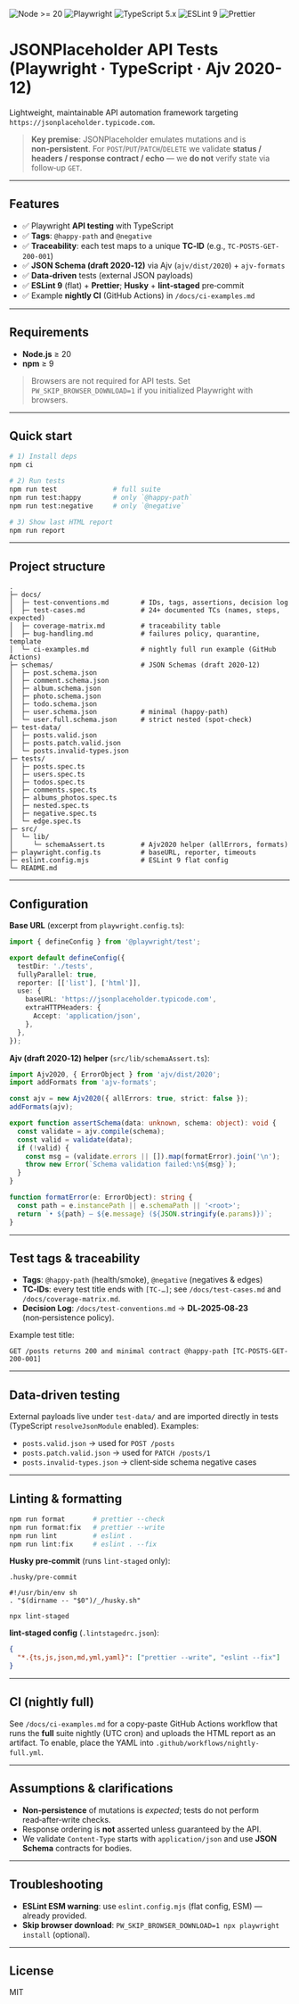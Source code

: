 ![Node >= 20](https://img.shields.io/badge/node-%E2%89%A5%2020-43853d?logo=nodedotjs&logoColor=white)
![Playwright](https://img.shields.io/badge/Tested%20with-Playwright-2ea44f?logo=playwright)
![TypeScript 5.x](https://img.shields.io/badge/TypeScript-5.x-3178C6?logo=typescript&logoColor=white)
![ESLint 9](https://img.shields.io/badge/ESLint-9-4B32C3?logo=eslint&logoColor=white)
![Prettier](https://img.shields.io/badge/Code%20style-Prettier-ff69b4?logo=prettier&logoColor=white)

# JSONPlaceholder API Tests (Playwright · TypeScript · Ajv 2020-12)

Lightweight, maintainable API automation framework targeting `https://jsonplaceholder.typicode.com`.

> **Key premise**: JSONPlaceholder emulates mutations and is **non‑persistent**. For `POST`/`PUT`/`PATCH`/`DELETE` we validate **status / headers / response contract / echo** — we **do not** verify state via follow‑up `GET`.

---

## Features

- ✅ Playwright **API testing** with TypeScript
- ✅ **Tags**: `@happy-path` and `@negative`
- ✅ **Traceability**: each test maps to a unique **TC‑ID** (e.g., `TC-POSTS-GET-200-001`)
- ✅ **JSON Schema (draft 2020‑12)** via Ajv (`ajv/dist/2020`) + `ajv-formats`
- ✅ **Data‑driven** tests (external JSON payloads)
- ✅ **ESLint 9** (flat) + **Prettier**; **Husky** + **lint‑staged** pre‑commit
- ✅ Example **nightly CI** (GitHub Actions) in `/docs/ci-examples.md`

---

## Requirements

- **Node.js** ≥ 20
- **npm** ≥ 9

> Browsers are not required for API tests. Set `PW_SKIP_BROWSER_DOWNLOAD=1` if you initialized Playwright with browsers.

---

## Quick start

```bash
# 1) Install deps
npm ci

# 2) Run tests
npm run test              # full suite
npm run test:happy        # only `@happy-path`
npm run test:negative     # only `@negative`

# 3) Show last HTML report
npm run report
```

---

## Project structure

```
.
├─ docs/
│  ├─ test-conventions.md        # IDs, tags, assertions, decision log
│  ├─ test-cases.md              # 24+ documented TCs (names, steps, expected)
│  ├─ coverage-matrix.md         # traceability table
│  ├─ bug-handling.md            # failures policy, quarantine, template
│  └─ ci-examples.md             # nightly full run example (GitHub Actions)
├─ schemas/                      # JSON Schemas (draft 2020-12)
│  ├─ post.schema.json
│  ├─ comment.schema.json
│  ├─ album.schema.json
│  ├─ photo.schema.json
│  ├─ todo.schema.json
│  ├─ user.schema.json           # minimal (happy-path)
│  └─ user.full.schema.json      # strict nested (spot-check)
├─ test-data/
│  ├─ posts.valid.json
│  ├─ posts.patch.valid.json
│  └─ posts.invalid-types.json
├─ tests/
│  ├─ posts.spec.ts
│  ├─ users.spec.ts
│  ├─ todos.spec.ts
│  ├─ comments.spec.ts
│  ├─ albums_photos.spec.ts
│  ├─ nested.spec.ts
│  ├─ negative.spec.ts
│  └─ edge.spec.ts
├─ src/
│  └─ lib/
│     └─ schemaAssert.ts         # Ajv2020 helper (allErrors, formats)
├─ playwright.config.ts          # baseURL, reporter, timeouts
├─ eslint.config.mjs             # ESLint 9 flat config
└─ README.md
```

---

## Configuration

**Base URL** (excerpt from `playwright.config.ts`):

```ts
import { defineConfig } from '@playwright/test';

export default defineConfig({
  testDir: './tests',
  fullyParallel: true,
  reporter: [['list'], ['html']],
  use: {
    baseURL: 'https://jsonplaceholder.typicode.com',
    extraHTTPHeaders: {
      Accept: 'application/json',
    },
  },
});
```

**Ajv (draft 2020‑12) helper** (`src/lib/schemaAssert.ts`):

```ts
import Ajv2020, { ErrorObject } from 'ajv/dist/2020';
import addFormats from 'ajv-formats';

const ajv = new Ajv2020({ allErrors: true, strict: false });
addFormats(ajv);

export function assertSchema(data: unknown, schema: object): void {
  const validate = ajv.compile(schema);
  const valid = validate(data);
  if (!valid) {
    const msg = (validate.errors || []).map(formatError).join('\n');
    throw new Error(`Schema validation failed:\n${msg}`);
  }
}

function formatError(e: ErrorObject): string {
  const path = e.instancePath || e.schemaPath || '<root>';
  return `• ${path} — ${e.message} (${JSON.stringify(e.params)})`;
}
```

---

## Test tags & traceability

- **Tags**: `@happy-path` (health/smoke), `@negative` (negatives & edges)
- **TC‑IDs**: every test title ends with `[TC-…]`; see `/docs/test-cases.md` and `/docs/coverage-matrix.md`.
- **Decision Log**: `/docs/test-conventions.md` → **DL‑2025‑08‑23** (non‑persistence policy).

Example test title:

```
GET /posts returns 200 and minimal contract @happy-path [TC-POSTS-GET-200-001]
```

---

## Data‑driven testing

External payloads live under `test-data/` and are imported directly in tests (TypeScript `resolveJsonModule` enabled). Examples:

- `posts.valid.json` → used for `POST /posts`
- `posts.patch.valid.json` → used for `PATCH /posts/1`
- `posts.invalid-types.json` → client‑side schema negative cases

---

## Linting & formatting

```bash
npm run format       # prettier --check
npm run format:fix   # prettier --write
npm run lint         # eslint .
npm run lint:fix     # eslint . --fix
```

**Husky pre‑commit** (runs `lint-staged` only):

```
.husky/pre-commit

#!/usr/bin/env sh
. "$(dirname -- "$0")/_/husky.sh"

npx lint-staged
```

**lint‑staged config** (`.lintstagedrc.json`):

```json
{
  "*.{ts,js,json,md,yml,yaml}": ["prettier --write", "eslint --fix"]
}
```

---

## CI (nightly full)

See `/docs/ci-examples.md` for a copy‑paste GitHub Actions workflow that runs the **full** suite nightly (UTC cron) and uploads the HTML report as an artifact. To enable, place the YAML into `.github/workflows/nightly-full.yml`.

---

## Assumptions & clarifications

- **Non‑persistence** of mutations is _expected_; tests do not perform read‑after‑write checks.
- Response ordering is **not** asserted unless guaranteed by the API.
- We validate `Content-Type` starts with `application/json` and use **JSON Schema** contracts for bodies.

---

## Troubleshooting

- **ESLint ESM warning**: use `eslint.config.mjs` (flat config, ESM) — already provided.
- **Skip browser download**: `PW_SKIP_BROWSER_DOWNLOAD=1 npx playwright install` (optional).

---

## License

MIT
